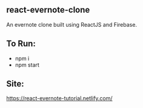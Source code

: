 ## react-evernote-clone
An evernote clone built using ReactJS and Firebase.

## To Run:
* npm i
* npm start


## Site:
https://react-evernote-tutorial.netlify.com/
